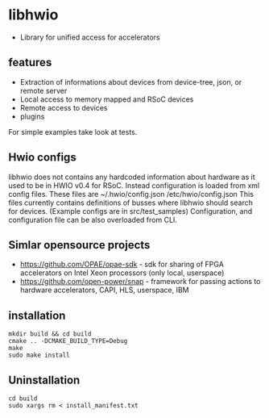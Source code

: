 # libhwio

* Library for unified access for accelerators


## features
* Extraction of informations about devices from device-tree, json, or remote server
* Local access to memory mapped and RSoC devices
* Remote access to devices
* plugins


For simple examples take look at tests.

## Hwio configs

libhwio does not contains any hardcoded information about hardware as it used to be in HWIO v0.4 for RSoC.
Instead configuration is loaded from xml config files.
These files are ~/.hwio/config.json /etc/hwio/config.json
This files currently contains definitions of busses where libhwio should search for devices.
(Example configs are in src/test_samples) Configuration, and configuration file can be also overloaded from CLI.


## Simlar opensource projects
* https://github.com/OPAE/opae-sdk - sdk for sharing of FPGA accelerators on Intel Xeon processors (only local, userspace)
* https://github.com/open-power/snap - framework for passing actions to hardware accelerators, CAPI, HLS, userspace, IBM


## installation
```
mkdir build && cd build
cmake .. -DCMAKE_BUILD_TYPE=Debug
make
sudo make install
```

## Uninstallation
```
cd build
sudo xargs rm < install_manifest.txt
```
